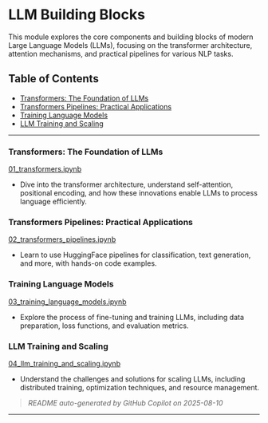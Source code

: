 # LLM Building Blocks

This module explores the core components and building blocks of modern Large Language Models (LLMs), focusing on the transformer architecture, attention mechanisms, and practical pipelines for various NLP tasks.

## Table of Contents
- [Transformers: The Foundation of LLMs](01_transformers.ipynb)
- [Transformers Pipelines: Practical Applications](02_transformers_pipelines.ipynb)
- [Training Language Models](03_training_language_models.ipynb)
- [LLM Training and Scaling](04_llm_training_and_scaling.ipynb)

---

### Transformers: The Foundation of LLMs
[01_transformers.ipynb](01_transformers.ipynb)
- Dive into the transformer architecture, understand self-attention, positional encoding, and how these innovations enable LLMs to process language efficiently.

### Transformers Pipelines: Practical Applications
[02_transformers_pipelines.ipynb](02_transformers_pipelines.ipynb)
- Learn to use HuggingFace pipelines for classification, text generation, and more, with hands-on code examples.

### Training Language Models
[03_training_language_models.ipynb](03_training_language_models.ipynb)
- Explore the process of fine-tuning and training LLMs, including data preparation, loss functions, and evaluation metrics.

### LLM Training and Scaling
[04_llm_training_and_scaling.ipynb](04_llm_training_and_scaling.ipynb)
- Understand the challenges and solutions for scaling LLMs, including distributed training, optimization techniques, and resource management.

> _README auto-generated by GitHub Copilot on 2025-08-10_
---
